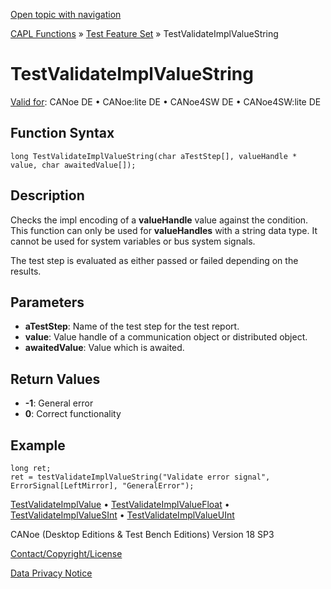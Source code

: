 [Open topic with navigation](../../../../../CANoeDEFamily.htm#Topics/CAPLFunctions/Test/Functions/CAPLfunctionTestValidateImplValueString.md)

[CAPL Functions](../../CAPLfunctions.md) » [Test Feature Set](../CAPLfunctionsTFSOverview.md) » TestValidateImplValueString

# TestValidateImplValueString

[Valid for](../../../Shared/FeatureAvailability.md): CANoe DE • CANoe:lite DE • CANoe4SW DE • CANoe4SW:lite DE

## Function Syntax

```plaintext
long TestValidateImplValueString(char aTestStep[], valueHandle * value, char awaitedValue[]);
```

## Description

Checks the impl encoding of a **valueHandle** value against the condition. This function can only be used for **valueHandles** with a string data type. It cannot be used for system variables or bus system signals.

The test step is evaluated as either passed or failed depending on the results.

## Parameters

- **aTestStep**: Name of the test step for the test report.
- **value**: Value handle of a communication object or distributed object.
- **awaitedValue**: Value which is awaited.

## Return Values

- **-1**: General error
- **0**: Correct functionality

## Example

```plaintext
long ret;
ret = testValidateImplValueString("Validate error signal", ErrorSignal[LeftMirror], "GeneralError");
```

[TestValidateImplValue](CAPLfunctionTestValidateImplValue.md) • [TestValidateImplValueFloat](CAPLfunctionTestValidateImplValueFloat.md) • [TestValidateImplValueSInt](CAPLfunctionTestValidateImplValueSInt.md) • [TestValidateImplValueUInt](CAPLfunctionTestValidateImplValueUInt.md)

CANoe (Desktop Editions & Test Bench Editions) Version 18 SP3

[Contact/Copyright/License](../../../Shared/ContactCopyrightLicense.md)

[Data Privacy Notice](https://www.vector.com/int/en/company/get-info/privacy-policy/)
